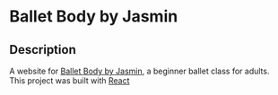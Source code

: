 # Ballet Body by Jasmin

## Description
A website for [Ballet Body by Jasmin](https://balletbodybyjasmin.com), a beginner ballet class for adults.  
This project was built with [React](https://reactjs.org/)


